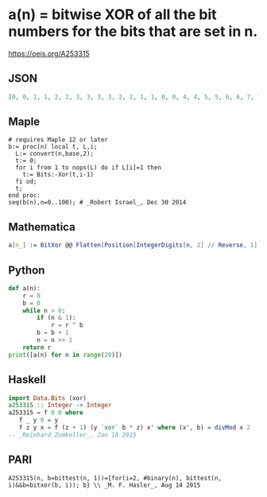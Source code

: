 # a\(n\) \= bitwise XOR of all the bit numbers for the bits that are set in n\.
https://oeis.org/A253315
## JSON
```JSON
[0, 0, 1, 1, 2, 2, 3, 3, 3, 3, 2, 2, 1, 1, 0, 0, 4, 4, 5, 5, 6, 6, 7, 7, 7, 7, 6, 6, 5, 5, 4, 4, 5, 5, 4, 4, 7, 7, 6, 6, 6, 6, 7, 7, 4, 4, 5, 5, 1, 1, 0, 0, 3, 3, 2, 2, 2, 2, 3, 3, 0, 0, 1, 1, 6, 6, 7, 7, 4, 4, 5, 5, 5, 5, 4, 4, 7, 7, 6, 6, 2, 2, 3, 3, 0, 0, 1, 1, 1, 1, 0, 0, 3, 3, 2, 2, 3, 3, 2, 2, 1, 1, 0, 0, 0]
```
## Maple
```Maple
# requires Maple 12 or later
b:= proc(n) local t, L,i;
  L:= convert(n,base,2);
  t:= 0;
  for i from 1 to nops(L) do if L[i]=1 then
    t:= Bits:-Xor(t,i-1)
  fi od;
  t;
end proc:
seq(b(n),n=0..100); # _Robert Israel_, Dec 30 2014
```
## Mathematica
```Mathematica
a[n_] := BitXor @@ Flatten[Position[IntegerDigits[n, 2] // Reverse, 1] - 1]; Table[a[n], {n, 0, 100}] (* _Jean-François Alcover_, Jan 07 2015 *)
```
## Python
```Python
def a(n):
    r = 0
    b = 0
    while n > 0:
        if (n & 1):
            r = r ^ b
        b = b + 1
        n = n >> 1
    return r
print([a(n) for n in range(20)])
```
## Haskell
```Haskell
import Data.Bits (xor)
a253315 :: Integer -> Integer
a253315 = f 0 0 where
   f _ y 0 = y
   f z y x = f (z + 1) (y `xor` b * z) x' where (x', b) = divMod x 2
-- _Reinhard Zumkeller_, Jan 18 2015
```
## PARI
```PARI
A253315(n, b=bittest(n, 1))={for(i=2, #binary(n), bittest(n, i)&&b=bitxor(b, i)); b} \\ _M. F. Hasler_, Aug 14 2015
```
